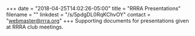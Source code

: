 +++
date = "2018-04-25T14:02:26-05:00"
title = "RRRA Presentations"
filename = ""
linkdest = "/s/5pdgDL0RqKChvOY"
contact = "webmaster@rrra.org"
+++
Supporting documents for presentations given at RRRA club meetings.
